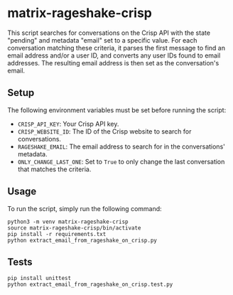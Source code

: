 # matrix-rageshake-crisp

This script searches for conversations on the Crisp API with the state "pending" and metadata "email" set to a specific value. For each conversation matching these criteria, it parses the first message to find an email address and/or a user ID, and converts any user IDs found to email addresses. The resulting email address is then set as the conversation's email.

## Setup

The following environment variables must be set before running the script:

- `CRISP_API_KEY`: Your Crisp API key.
- `CRISP_WEBSITE_ID`: The ID of the Crisp website to search for conversations.
- `RAGESHAKE_EMAIL`: The email address to search for in the conversations' metadata.
- `ONLY_CHANGE_LAST_ONE`: Set to `True` to only change the last conversation that matches the criteria.

## Usage

To run the script, simply run the following command:
```
python3 -m venv matrix-rageshake-crisp
source matrix-rageshake-crisp/bin/activate
pip install -r requirements.txt
python extract_email_from_rageshake_on_crisp.py
```

## Tests

```
pip install unittest
python extract_email_from_rageshake_on_crisp.test.py
```


